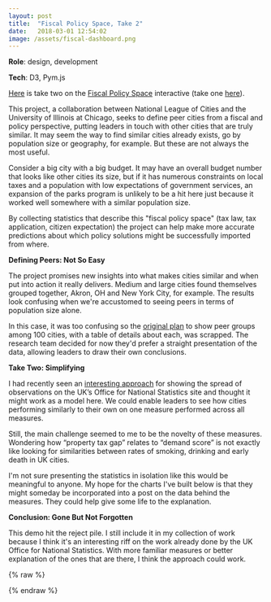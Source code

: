 ```yaml
---
layout: post
title:  "Fiscal Policy Space, Take 2"
date:   2018-03-01 12:54:02
image: /assets/fiscal-dashboard.png
---
```


**Role**: design, development

**Tech**: D3, Pym.js

[Here](https://s3.amazonaws.com/fiscaldashboard/parent.html) is take two on the [Fiscal Policy Space](http://fiscalpolicyspace.greatcities.uic.edu/) interactive (take one [here](/2018/03/01/responsive-map.html)). 

This project, a collaboration between National League of Cities and the University of Illinois at Chicago, seeks to define peer cities from a fiscal and policy perspective, putting leaders in touch with other cities that are truly similar. It may seem the way to find similar cities already exists, go by population size or geography, for example. But these are not always the most useful.

Consider a big city with a big budget. It may have an overall budget number that looks like other cities its size, but if it has numerous constraints on local taxes and a population with low expectations of government services, an expansion of the parks program is unlikely to be a hit here just because it worked well somewhere with a similar population size. 

By collecting statistics that describe this "fiscal policy space" (tax law, tax application, citizen expectation) the project can help make more accurate predictions about which policy solutions might be successfully imported from where.

**Defining Peers: Not So Easy**

The project promises new insights into what makes cities similar and when put into action it really delivers. Medium and large cities found themselves grouped together, Akron, OH and New York City, for example. The results look confusing when we're accustomed to seeing peers in terms of population size alone. 

In this case, it was too confusing so the [original plan](/2018/03/01/responsive-map.html) to show peer groups among 100 cities, with a table of details about each, was scrapped. The research team decided for now they'd prefer a straight presentation of the data, allowing leaders to draw their own conclusions.

**Take Two: Simplifying**

I had recently seen an [interesting approach](https://visual.ons.gov.uk/what-affects-an-areas-healthy-life-expectancy/) for showing the spread of observations on the UK’s Office for National Statistics site and thought it might work as a model here. We could enable leaders to see how cities performing similarly to their own on one measure performed across all measures. 

Still, the main challenge seemed to me to be the novelty of these measures. Wondering how “property tax gap” relates to “demand score” is not exactly like looking for similarities between rates of smoking, drinking and early death in UK cities. 

I'm not sure presenting the statistics in isolation like this would be meaningful to anyone. My hope for the charts I've built below is that they might someday be incorporated into a post on the data behind the measures. They could help give some life to the explanation.

**Conclusion: Gone But Not Forgotten**

This demo hit the reject pile. I still include it in my collection of work because I think it's an interesting riff on the work already done by the UK Office for National Statistics. With more familiar measures or better explanation of the ones that are there, I think the approach could work.



{% raw %}
  <div class="wrapper">
    <div id="iframe-here"></div>
  </div>
  <script src="https://pym.nprapps.org/pym.v1.js" type="text/javascript"></script>
  <script>
      var pymParent = new pym.Parent("iframe-here", "https://s3.amazonaws.com/fiscaldashboard/index.html", {});
  </script>
{% endraw %}



